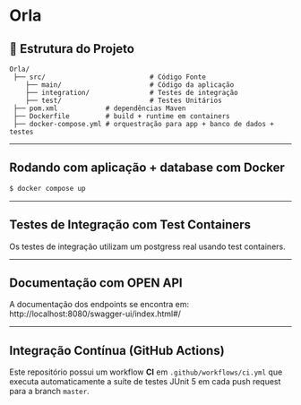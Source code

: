 # Orla

## 📂 Estrutura do Projeto

```
Orla/
 ├── src/                          # Código Fonte
    ├── main/                      # Código da aplicação
    ├── integration/               # Testes de integração
    ├── test/                      # Testes Unitários
 ├── pom.xml            # dependências Maven
 ├── Dockerfile         # build + runtime em containers
 ├── docker-compose.yml # orquestração para app + banco de dados + testes
```

---
## Rodando com aplicação + database com Docker

```bash
$ docker compose up
```
---

## Testes de Integração com Test Containers
Os testes de integração utilizam um postgress real usando test containers.

---

## Documentação com OPEN API
A documentação dos endpoints se encontra em: http://localhost:8080/swagger-ui/index.html#/

---

## Integração Contínua (GitHub Actions)
Este repositório possui um workflow **CI** em `.github/workflows/ci.yml` que executa automaticamente a suíte de testes JUnit 5 em cada push request para a branch `master`.





